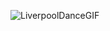 ![LiverpoolDanceGIF](https://github.com/julia-oliveira00/julia-oliveira00/assets/115263815/baecfa3a-3ce2-499e-9ec1-8cf1d9d07e80)
